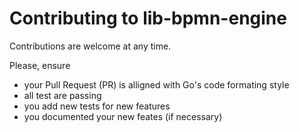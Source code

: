 Contributing to lib-bpmn-engine
=================================

Contributions are welcome at any time.

Please, ensure
* your Pull Request (PR) is alligned with Go's code formating style
* all test are passing
* you add new tests for new features
* you documented your new feates (if necessary)
